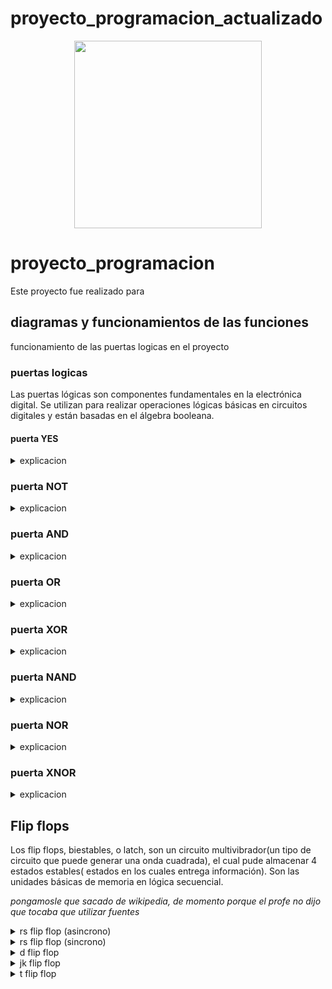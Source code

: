 # proyecto_programacion_actualizado

<div align='center'>
<figure> <img src="https://res.cloudinary.com/dm0p2ljin/image/upload/v1714416338/error-418_dtb3ak.png" alt="" width="300" height="auto"/></br>
<figcaption><b></b></figcaption></figure>
</div>

# proyecto_programacion

Este proyecto fue realizado para  

## diagramas y funcionamientos de las funciones

funcionamiento de las puertas logicas en el proyecto

### puertas logicas

Las puertas lógicas son componentes fundamentales en la electrónica digital. Se utilizan para realizar operaciones lógicas básicas en circuitos digitales y están basadas en el álgebra booleana.

#### puerta YES


<details><summary>explicacion</summary>
  
  ##### tabla de verdad:
  <table>
     <tr>
    <td> entrada </td> <td> salida </td> 
  </tr>
  <tr>
    <td> 0 </td> <td> 0 </td> 
  </tr>
  <tr>
    <td> 1 </td> <td> 1 </td> 
  </table>
<br>

##### Explicación: 

La puerta lógica YES considera una única entrada y una única salida, la salida tiene siempre el mismo valor que la entrada. Se puede recrear con un transistor.

#### Esta puerta lógica se puede programar de la siguiente manera:

```mermaid
flowchart TD
A(Puerta YES)-->B[Establecer valores lógicos, como 0=falso y 1=verdadero siendo inversos]
B-->F[Establecer una entrada y una salida]
F-->C{¿La entrada es verdadera?}
C-->|sí|D(salida=verdadero)
C-->|no|E(salida=falso)
```

</details>

### puerta NOT

<details><summary>explicacion</summary>
  - tabla de verdad:
  <table>
     <tr>
    <td> entrada </td> <td> salida </td> 
  </tr>
  <tr>
    <td> 0 </td> <td> 1 </td> 
  </tr>
  <tr>
    <td> 1 </td> <td> 0 </td> 
</table>
<br>

#### Explicación: 

La puerta lógica NOT considera una única entrada y una única salida, la salida tiene siempre el valor inverso al de la entrada. Esta puerta se utiliza para crear puertas como la NAND o la NOR entre otras, al colocarse en la salida de la puerta que se desea invertir. Se puede recrear con un transistor cuya salida conecta a tierra y un nodo previo al colector, donde se encuentra la salida lógica.

#### Esta puerta lógica se puede programar de la siguiente manera:

```mermaid
flowchart TD
A(Puerta NOT)-->B[Establecer valores lógicos, como 0=falso y 1=verdadero siendo inversos]
B-->F[Establecer una entrada y una salida]
F-->C{¿La entrada es verdadera?}
C-->|sí|D(salida=falso)
C-->|no|E(salida=verdadero)
```

</details>

### puerta AND

<details><summary>explicacion</summary>
  
  #### tabla de verdad:
  <table>
     <tr>
    <td> a </td> <td> b </td> <td> salida </td>
  </tr>
  <tr>
    <td> 0 </td> <td> 0 </td> <td> 0 </td>
  </tr>
  <tr>
    <td> 0 </td> <td> 1 </td> <td> 0 </td>
  </tr>
     <tr>
    <td> 1 </td> <td> 0 </td> <td> 0 </td>
  </tr>
     <tr>
    <td> 1 </td> <td> 1 </td> <td> 1 </td>
  </tr>
</table>
<br>

#### Explicacion:

La puerta AND considera 2 entradas y una única salida en función de las entradas, encendiendose unicamente si ambas entradas están encendidas; en los otros casos la puerta se mantiene apagada. Se puede recrear con 2 transistores conectados en serie.

#### Esta puerta lógica se puede programar de la siguiente forma:

```mermaid
flowchart TD
A(Puerta AND)-->B[Establecer valores lógicos, como 0=falso y 1=verdadero siendo inversos]
B-->F[Establecer un número n de entradas]
F-->C{¿Todas las entradas son verdaderas?}
C-->|sí|D(salida=verdadero)
C-->|no|E(salida=falso)
```

</details>

### puerta OR

<details><summary>explicacion</summary>
  #### tabla de verdad:
  <table>
     <tr>
    <td> a </td> <td> b </td> <td> salida </td>
  </tr>
  <tr>
    <td> 0 </td> <td> 0 </td> <td> 0 </td>
  </tr>
  <tr>
    <td> 0 </td> <td> 1 </td> <td> 1 </td>
  </tr>
     <tr>
    <td> 1 </td> <td> 0 </td> <td> 1 </td>
  </tr>
     <tr>
    <td> 1 </td> <td> 1 </td> <td> 1 </td>
  </tr>
</table>
<br>
  
#### Explicación:

La puerta OR considera 2 entradas y una única salida en función de las entradas, tal que si alguna de las dos entradas está encendida, la salida lógica también está encendida; el único caso en dónde la salida se encuentra apagada es si ambas entradas se encuentran apagadas. Se puede recrear con 2 transistores conectados en paralelo.

#### Esta puerta se puede programar de la siguiente forma:

```mermaid
flowchart TD
A(Puerta OR)-->B[Establecer valores lógicos, como 0=falso y 1=verdadero siendo inversos]
B-->F[Establecer un número n de entradas]
F-->C{¿Alguna de las entradas es verdadera?}
C-->|sí|D(salida=verdadero)
C-->|no|E(salida=falso)
```


</details>

### puerta XOR

<details><summary>explicacion</summary>
  
  #### tabla de verdad:
  <table>
     <tr>
    <td> a </td> <td> b </td> <td> salida </td>
  </tr>
  <tr>
    <td> 0 </td> <td> 0 </td> <td> 0 </td>
  </tr>
  <tr>
    <td> 0 </td> <td> 1 </td> <td> 1 </td>
  </tr>
     <tr>
    <td> 1 </td> <td> 0 </td> <td> 1 </td>
  </tr>
     <tr>
    <td> 1 </td> <td> 1 </td> <td> 0 </td>
  </tr>
</table>
<br>

#### Explicación: 

La puerta XOR considera 2 entradas y una única salida en función de las entradas, tal que si alguna de las dos entradas está encendida, la salida lógica también está encendida; su comportamiento es muy parecido al de la puerta OR, solo que a diferencia de esta, se apaga si ambas entradas se encuentran encendidas. Se puede recrear haciendo un cirucito híbrido entre la puerta AND y la OR(conectando ambos transistores tanto en serie como en paralelo), el circuito OR mantiene sus salidas originales, mientras que el circuito AND tiene la salida conectada a tierra.

#### Esta puerta se puede programar de la siguiente forma:

```mermaid
flowchart TD
A(Puerta XOR)-->B[Establecer valores lógicos, como 0=falso y 1=verdadero siendo inversos]
B-->F[Establecer un número n de entradas]
F-->C{¿Alguna entrada es verdadera?}
C-->|sí|G{¿Todas las entradas son verdaderas?}
G-->|sí|E
G-->|no|D(salida=verdadero)
C-->|no|E(salida=falso)
```

</details>

### puerta NAND

<details><summary>explicacion</summary>
  
  #### tabla de verdad:
  <table>
     <tr>
    <td> a </td> <td> b </td> <td> salida </td>
  </tr>
  <tr>
    <td> 0 </td> <td> 0 </td> <td> 1 </td>
  </tr>
  <tr>
    <td> 0 </td> <td> 1 </td> <td> 1 </td>
  </tr>
     <tr>
    <td> 1 </td> <td> 0 </td> <td> 1 </td>
  </tr>
     <tr>
    <td> 1 </td> <td> 1 </td> <td> 0 </td>
  </tr>
</table>
<br>

#### Explicacion:

La puerta NAND considera 2 entradas y una única salida en función de las entradas, siendo la versión negada de la puerta AND, esta enciende la salida mientras las dos entradas no se encuentren simultaneamente encendidas. Se puede contruir con los componentes de una puerta AND y una puerta NOT en la salida de estos.

#### Esta puerta lógica se puede programar de la siguiente forma:

```mermaid
flowchart TD
A(Puerta NAND)-->B[Establecer valores lógicos, como 0=falso y 1=verdadero siendo inversos]
B-->F[Establecer un número n de entradas]
F-->C{¿Todas las entradas son verdaderas?}
C-->|sí|D(salida=falso)
C-->|no|E(salida=verdadero)
```
</details>

### puerta NOR

<details><summary>explicacion</summary>

#### tabla de verdad:

  <table>
     <tr>
    <td> a </td> <td> b </td> <td> salida </td>
  </tr>
  <tr>
    <td> 0 </td> <td> 0 </td> <td> 1 </td>
  </tr>
  <tr>
    <td> 0 </td> <td> 1 </td> <td> 0 </td>
  </tr>
     <tr>
    <td> 1 </td> <td> 0 </td> <td> 0 </td>
  </tr>
     <tr>
    <td> 1 </td> <td> 1 </td> <td> 0 </td>
  </tr>
</table>
<br>
  
#### Explicación:

La puerta NOR considera 2 entradas y una única salida en función de las entradas, al tratarse de la negación de la puerta OR, esta se enciende unicamente si ambas entradas están encendidas. Se puede construir como una puerta OR seguida de una puerta NOT.

#### Esta puerta se puede programar de la siguiente forma:

```mermaid
flowchart TD
A(Puerta NOR)-->B[Establecer valores lógicos, como 0=falso y 1=verdadero siendo inversos]
B-->F[Establecer un número n de entradas]
F-->C{¿Alguna de las entradas es verdadera?}
C-->|sí|D(salida=falso)
C-->|no|E(salida=verdadero)
```


</details>

### puerta XNOR

<details><summary>explicacion</summary>
  
  #### tabla de verdad:
  <table>
     <tr>
    <td> a </td> <td> b </td> <td> salida </td>
  </tr>
  <tr>
    <td> 0 </td> <td> 0 </td> <td> 1 </td>
  </tr>
  <tr>
    <td> 0 </td> <td> 1 </td> <td> 0 </td>
  </tr>
     <tr>
    <td> 1 </td> <td> 0 </td> <td> 0 </td>
  </tr>
     <tr>
    <td> 1 </td> <td> 1 </td> <td> 1 </td>
  </tr>
</table>
<br>

#### Explicación: 

La puerta XNOR considera 2 entradas y una única salida en función de las entradas; al tratarse de la negación de la puerta XOR, esta unicamente enciende la salida si ambas entradas están apagadas, o si ambas entradas se encuentran encendidas. El circuito para construirla se basa en contruir una puerta XOR y colocarle una puerta NOT en la salida

#### Esta puerta se puede programar de la siguiente forma:

```mermaid
flowchart TD
A(Puerta XNOR)-->B[Establecer valores lógicos, como 0=falso y 1=verdadero siendo inversos]
B-->F[Establecer un número n de entradas]
F-->C{¿Alguna entrada es verdadera?}
C-->|sí|G{¿Todas las entradas son verdaderas?}
G-->|sí|E
G-->|no|D(salida=falso)
C-->|no|E(salida=verdadero)
```

</details>

## Flip flops

Los flip flops, biestables, o latch, son un circuito multivibrador(un tipo de circuito que puede generar una onda cuadrada), el cual pude almacenar 4 estados estables( estados en los cuales entrega información). Son las unidades básicas de memoria en lógica secuencial.

*pongamosle que sacado de wikipedia, de momento porque el profe no dijo que tocaba que utilizar fuentes*

<details><summary>rs flip flop (asincrono)</summary>
  
  #### tabla de verdad:
  <table>
   <tr>
    <td> r </td> <td> s </td> <td> q </td> <td> q` </td>
  </tr>
  <tr>
  <td> 0 </td> <td> 0 </td> <td colspan ="2"> sin cambios </td>
  </tr>
  <tr>
    <td> 1 </td> <td> 0 </td> <td> 1 </td><td> 0 </td>
  </tr>
     <tr>
    <td> 0 </td> <td> 1 </td> <td> 0 </td><td> 1 </td>
  </tr>
     <tr>
    <td> 1 </td> <td> 1 </td> <td colspan ="2"> estado invalido </td>
  </tr>
</table>
<br>

#### Explicación: 
Los flip flops RS asíncronos (sin reloj), son aquellos que pueden tener 4 estados, uno de set(o ajuste), uno de memoria(correspondiente al anterior), uno de reset(reajuste o borrado), el cual invierte las salidas del estado de set, junto con su correspondiente estado de memoria. Y un estado indeterminado( en el cuál no se cumple la condición de inversión entre Q y Q', y puede variar según los componentes empleados para construir el flip flop).

#### Esta puerta se puede programar de la siguiente forma:

```mermaid
flowchart TD
    A(rs flip flop asincrono) --> B --> b
    B{entrada de datos set / reset}
    b{si entradas = 1 o 0}--> |no se cumple|c[se convierten en enteros las entradas] --> C
    b --> |se cumple|C{se verifica si ambas entradas son 1} --> |se cumple|D[ return XX]
    C --> E[se calcula q y q_inverso]
    E --> F[return q y q_inverso]
```
</details>


<details><summary>rs flip flop (sincrono)</summary>
  
  ####  tabla de verdad:
  <table>
   <tr>
    <td> r </td> <td> s </td> <td> q </td> <td> q` </td>
  </tr>
  <tr>
  <td> 0 </td> <td> 0 </td> <td colspan ="2"> sin cambios </td> 
  </tr>
  <tr>
    <td> 0 </td> <td> 1 </td> <td> 1 </td><td> 0 </td>
  </tr>
     <tr>
    <td> 1 </td> <td> 0 </td> <td> 0 </td><td> 1 </td>
  </tr>
     <tr>
    <td> 1 </td> <td> 1 </td> <td colspan ="2"> estado invalido </td>
  </tr>
</table>
<br>
  
#### Explicación: 

Los flip flops SR síncronos, a diferencia del asincrono espera el clock sea 1 para "activar" las entradas en el caso del clock sea 0 simplemente no pasa nada, estos flip flops tienen los mismos 4 estado que su version asincrona.

#### Esta puerta se puede programar de la siguiente forma:

  ```mermaid
flowchart TD
    A(sr flip flop sincrono) --> B --> b
    B{entrada de datos set / reset}
    b{si entradas = 1 o 0}--> |no se cumple|c[se convierten en enteros las entradas] --> g
    g{si clock = 0} --> |no se cumple|H[return estado anterior]
    b -->|se cumple|g -->|se cumple| C{se verifica si ambas entradas son 1 y clock es 1} --> |se cumple|D[ return XX]
    C --> E[se calcula q y q_inverso con el clock en el circuito]
    E --> F[return q y q_inverso]
```
</details>


<details><summary> d flip flop </summary>
  
  #### tabla de verdad:

  <table>
   <tr>
    <td> d </td> <td> q </td> <td> q` </td>
  </tr>
  <tr>
  <td> 0 </td> <td> 0 </td> <td> 1 </td> 
  </tr>
  <tr>
    <td> 1 </td> <td> 1 </td> <td> 0 </td>
  </tr>
</table>
<br>

  
#### Explicación:

simplemente es un rs flip flop con una sola entrada (d), en este flip flop de la entrada d va directo al set y para el reset se niega la entrada haciendo que este flip flop solo tenga dos estados, si d = 1, set = 1 y reset = 0, sino d = 0, set = 0 y reset = 1.

#### Esta puerta se puede programar de la siguiente forma:

```mermaid
flowchart TD
    A(d flip flop) --> B[entrada d] --> C[set = d, reset = not d]
    --> D[ se pasan los datos a la funcion rs flip flop sincrono]
```
</details>


<details><summary>jk flip flop</summary>
  
  #### tabla de verdad:

  <table>
   <tr>
    <td> j </td> <td> k </td>  <td> q </td> <td> q` </td>
  </tr>
  <tr>
  <td> 0 </td> <td> 0 </td> <td colspan ="2"> sin cambios </td>
  </tr>
  <tr>
    <td> 0 </td> <td> 1 </td> <td> 0 </td><td> 1 </td>
  </tr>
     <tr>
    <td> 1 </td> <td> 0 </td> <td> 1 </td><td> 0 </td>
  </tr>
     <tr>
    <td> 1 </td> <td> 1 </td> <td colspan ="2"> toggle </td>
  </tr>
</table>
<br>

#### Explicación: 

el jk flip flop,

</details>


<details><summary>t flip flop</summary>
  
  #### tabla de verdad:
<table>
   <tr>
    <td> t </td>   <td> q </td> <td> q` </td>
  </tr>
  <tr>
  <td> 0 </td>  <td colspan ="2"> sin cambios </td>
  </tr>
     <tr>
    <td> 1 </td>  <td colspan ="2"> toggle </td>
  </tr>
</table>
<br>

#### Explicación: 

</details>
